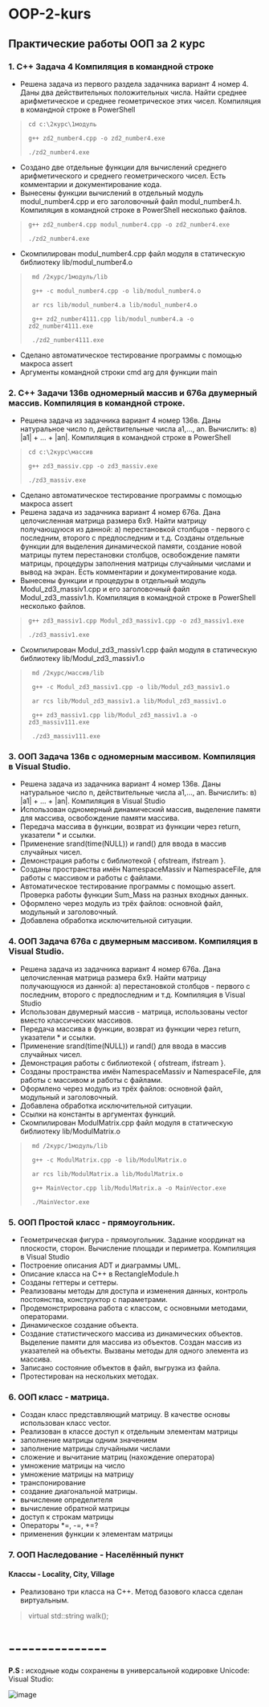 # OOP-2-kurs
## Практические работы ООП за 2 курс
### 1. C++ Задача 4 Компиляция в командной строке
- Решена задача из первого раздела задачника вариант 4 номер 4.
Даны два действительных положительных числа. Найти среднее арифметическое и среднее геометрическое этих чисел. Компиляция в командной строке в PowerShell
>     cd c:\2курс\1модуль
> 
>     g++ zd2_number4.cpp -o zd2_number4.exe
> 
>     ./zd2_number4.exe
-  Создано две отдельные функции для вычислений среднего арифметического и среднего геометрического чисел. Есть комментарии и документирование кода.
- Вынесены функции вычислений в отдельный модуль modul_number4.cpp и его заголовочный файл modul_number4.h. Компиляция в командной строке в PowerShell  несколько файлов.
>     g++ zd2_number4.cpp modul_number4.cpp -o zd2_number4.exe
> 
>     ./zd2_number4.exe
- Скомпилирован modul_number4.cpp файл модуля в статическую библиотеку lib/modul_number4.o
>      md /2курс/1модуль/lib
> 
>      g++ -c modul_number4.cpp -o lib/modul_number4.o
> 
>      ar rcs lib/modul_number4.a lib/modul_number4.o
> 
>      g++ zd2_number4111.cpp lib/modul_number4.a -o zd2_number4111.exe
> 
>      ./zd2_number4111.exe
- Сделано автоматическое тестирование программы с помощью макроса assert
- Аргументы командной строки cmd arg для функции main

### 2. C++ Задачи 136в одномерный массив и 676а двумерный массив. Компиляция в командной строке.
- Решена задача из задачника вариант 4 номер 136в.
Даны натуральное число n, действительные числа a1,..., an. Вычислить: в) |a1| + ... + |an|. Компиляция в командной строке в PowerShell
>     cd c:\2курс\массив
> 
>     g++ zd3_massiv.cpp -o zd3_massiv.exe
> 
>     ./zd3_massiv.exe
- Сделано автоматическое тестирование программы с помощью макроса assert
-  Решена задача из задачника вариант 4 номер 676а.
Дана целочисленная матрица размера 6х9. Найти матрицу получающуюся из данной:
a) перестановкой столбцов - первого с последним, второго с предпоследним и т.д.
Созданы отдельные функции для выделения динамической памяти, создание новой матрицы путем перестановки столбцов, освобождение памяти матрицы, процедуры заполнения матрицы случайными числами и вывод на экран. Есть комментарии и документирование кода.
- Вынесены функции и процедуры в отдельный модуль Modul_zd3_massiv1.cpp и его заголовочный файл Modul_zd3_massiv1.h. Компиляция в командной строке в PowerShell  несколько файлов.
>     g++ zd3_massiv1.cpp Modul_zd3_massiv1.cpp -o zd3_massiv1.exe
> 
>     ./zd3_massiv1.exe
- Скомпилирован Modul_zd3_massiv1.cpp файл модуля в статическую библиотеку lib/Modul_zd3_massiv1.o
>      md /2курс/массив/lib
> 
>      g++ -c Modul_zd3_massiv1.cpp -o lib/Modul_zd3_massiv1.o
> 
>      ar rcs lib/Modul_zd3_massiv1.a lib/Modul_zd3_massiv1.o
> 
>      g++ zd3_massiv1.cpp lib/Modul_zd3_massiv1.a -o zd3_massiv111.exe
> 
>      ./zd3_massiv111.exe

### 3. ООП Задача 136в с одномерным массивом. Компиляция в Visual Studio.
- Решена задача из задачника вариант 4 номер 136в.
Даны натуральное число n, действительные числа a1,..., an. Вычислить: в) |a1| + ... + |an|. Компиляция в Visual Studio
- Использован одномерный динамический массив, выделение памяти для массива, освобождение памяти массива.
- Передача массива в функции, возврат из функции через return, указатели * и ссылки.
- Применение srand(time(NULL)) и rand() для ввода в массив случайных чисел.
- Демонстрация работы с библиотекой <fstream> { ofstream, ifstream }.
- Созданы пространства имён NamespaceMassiv и NamespaceFile, для работы с массивом и работы с файлами.
- Автоматическое тестирование программы с помощью assert. Проверка работы функции Sum_Mass на разных входных данных.
- Оформлено через модуль из трёх файлов: основной файл, модульный и заголовочный.
- Добавлена обработка исключительной ситуации.

### 4. ООП Задача 676а с двумерным массивом. Компиляция в Visual Studio.
- Решена задача из задачника вариант 4 номер 676а.
Дана целочисленная матрица размера 6х9. Найти матрицу получающуюся из данной:
a) перестановкой столбцов - первого с последним, второго с предпоследним и т.д. Компиляция в Visual Studio
- Использован двумерный массив - матрица, использованы vector вместо классических массивов.
- Передача массива в функции, возврат из функции через return, указатели * и ссылки.
- Применение srand(time(NULL)) и rand() для ввода в массив случайных чисел.
- Демонстрация работы с библиотекой <fstream> { ofstream, ifstream }.
- Созданы пространства имён NamespaceMassiv и NamespaceFile, для работы с массивом и работы с файлами.
- Оформлено через модуль из трёх файлов: основной файл, модульный и заголовочный.
- Добавлена обработка исключительной ситуации.
- Ссылки на константы в аргументах функций.
- Скомпилирован ModulMatrix.cpp файл модуля в статическую библиотеку lib/ModulMatrix.o
>      md /2курс/1модуль/lib
> 
>      g++ -c ModulMatrix.cpp -o lib/ModulMatrix.o
> 
>      ar rcs lib/ModulMatrix.a lib/ModulMatrix.o
> 
>      g++ MainVector.cpp lib/ModulMatrix.a -o MainVector.exe
> 
>      ./MainVector.exe

### 5. ООП Простой класс - прямоугольник.
- Геометрическая фигура - прямоугольник. Задание координат на плоскости, сторон. Вычисление 
площади и периметра. Компиляция в Visual Studio
- Построение описания ADT и диаграммы UML.
- Описание класса на С++ в RectangleModule.h
- Созданы геттеры и сеттеры.
- Реализованы методы для доступа и изменения данных, контроль постоянства, конструктор с параметрами.
- Продемонстрирована работа с классом, с основными методами, операторами.
- Динамическое создание объекта.
- Создание статистического массива из динамических объектов. Выделение памяти для массива из объектов.
Создан массив из указателей на объекты. Вызваны методы для одного элемента из массива.
- Записано состояние объектов в файл, выгрузка из файла.
- Протестирован на нескольких методах.

### 6. ООП класс - матрица.
- Создан класс представляющий матрицу. В качестве основы использован класс vector. 
- Реализован в классе доступ к отдельным элементам матрицы
- заполнение матрицы одним значением
- заполнение матрицы случайными числами
- сложение и вычитание матриц (нахождение оператора)
- умножение матрицы на число
- умножение матрицы на матрицу
- транспонирование
- создание диагональной матрицы.
- вычисление определителя
- вычисление обратной матрицы
- доступ к строкам матрицы
- Операторы *=, -=, +=?
- применения функции к элементам матрицы

### 7. ООП Наследование - Населённый пункт
#### Классы - Locality, City, Village
- Реализовано три класса на C++. Метод базового класса сделан виртуальным.
>
> virtual std::string walk();
> 


# ---------------
**P.S :** исходные коды сохранены в универсальной кодировке Unicode: Visual Studio:

![image](https://github.com/BurdinskayaNV/OOP-2-kurs/assets/148595309/70894f20-f308-4c16-8603-5cbd464dc9b0)

